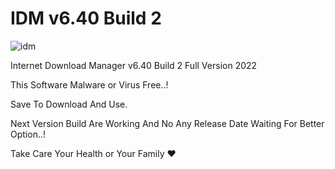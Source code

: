 # IDM v6.40 Build 2
![idm](https://user-images.githubusercontent.com/101240588/157412790-cfcedc75-fa75-40c6-8a5e-319f734620a8.png)


Internet Download Manager v6.40 Build 2 Full Version 2022

This Software Malware or Virus Free..!

Save To Download And Use.

Next Version Build Are Working And No Any Release Date Waiting For Better Option..!

Take Care Your Health or Your Family ❤️
